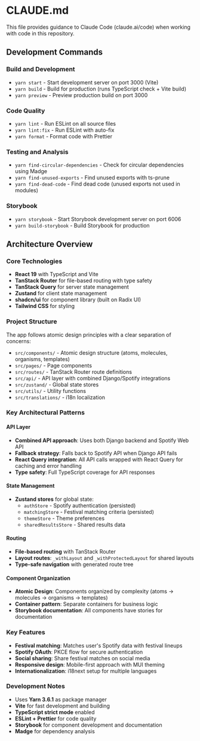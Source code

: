 # CLAUDE.md

This file provides guidance to Claude Code (claude.ai/code) when working with code in this repository.

## Development Commands

### Build and Development

- `yarn start` - Start development server on port 3000 (Vite)
- `yarn build` - Build for production (runs TypeScript check + Vite build)
- `yarn preview` - Preview production build on port 3000

### Code Quality

- `yarn lint` - Run ESLint on all source files
- `yarn lint:fix` - Run ESLint with auto-fix
- `yarn format` - Format code with Prettier

### Testing and Analysis

- `yarn find-circular-dependencies` - Check for circular dependencies using Madge
- `yarn find-unused-exports` - Find unused exports with ts-prune
- `yarn find-dead-code` - Find dead code (unused exports not used in modules)

### Storybook

- `yarn storybook` - Start Storybook development server on port 6006
- `yarn build-storybook` - Build Storybook for production

## Architecture Overview

### Core Technologies

- **React 19** with TypeScript and Vite
- **TanStack Router** for file-based routing with type safety
- **TanStack Query** for server state management
- **Zustand** for client state management
- **shadcn/ui** for component library (built on Radix UI)
- **Tailwind CSS** for styling

### Project Structure

The app follows atomic design principles with a clear separation of concerns:

- `src/components/` - Atomic design structure (atoms, molecules, organisms, templates)
- `src/pages/` - Page components
- `src/routes/` - TanStack Router route definitions
- `src/api/` - API layer with combined Django/Spotify integrations
- `src/zustand/` - Global state stores
- `src/utils/` - Utility functions
- `src/translations/` - i18n localization

### Key Architectural Patterns

#### API Layer

- **Combined API approach**: Uses both Django backend and Spotify Web API
- **Fallback strategy**: Falls back to Spotify API when Django API fails
- **React Query integration**: All API calls wrapped with React Query for caching and error handling
- **Type safety**: Full TypeScript coverage for API responses

#### State Management

- **Zustand stores** for global state:
  - `authStore` - Spotify authentication (persisted)
  - `matchingStore` - Festival matching criteria (persisted)
  - `themeStore` - Theme preferences
  - `sharedResultsStore` - Shared results data

#### Routing

- **File-based routing** with TanStack Router
- **Layout routes**: `_withLayout` and `_withProtectedLayout` for shared layouts
- **Type-safe navigation** with generated route tree

#### Component Organization

- **Atomic Design**: Components organized by complexity (atoms → molecules → organisms → templates)
- **Container pattern**: Separate containers for business logic
- **Storybook documentation**: All components have stories for documentation

### Key Features

- **Festival matching**: Matches user's Spotify data with festival lineups
- **Spotify OAuth**: PKCE flow for secure authentication
- **Social sharing**: Share festival matches on social media
- **Responsive design**: Mobile-first approach with MUI theming
- **Internationalization**: i18next setup for multiple languages

### Development Notes

- Uses **Yarn 3.6.1** as package manager
- **Vite** for fast development and building
- **TypeScript strict mode** enabled
- **ESLint + Prettier** for code quality
- **Storybook** for component development and documentation
- **Madge** for dependency analysis
